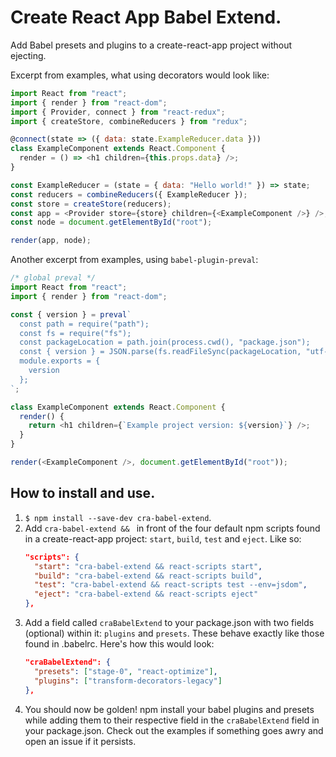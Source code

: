 # Create React App Babel Extend.
Add Babel presets and plugins to a create-react-app project without ejecting.

Excerpt from examples, what using decorators would look like:
```javascript
import React from "react";
import { render } from "react-dom";
import { Provider, connect } from "react-redux";
import { createStore, combineReducers } from "redux";

@connect(state => ({ data: state.ExampleReducer.data }))
class ExampleComponent extends React.Component {
  render = () => <h1 children={this.props.data} />;
}

const ExampleReducer = (state = { data: "Hello world!" }) => state;
const reducers = combineReducers({ ExampleReducer });
const store = createStore(reducers);
const app = <Provider store={store} children={<ExampleComponent />} />;
const node = document.getElementById("root");

render(app, node);
```

Another excerpt from examples, using `babel-plugin-preval`:
```javascript
/* global preval */
import React from "react";
import { render } from "react-dom";

const { version } = preval`
  const path = require("path");
  const fs = require("fs");
  const packageLocation = path.join(process.cwd(), "package.json");
  const { version } = JSON.parse(fs.readFileSync(packageLocation, "utf-8"));
  module.exports = {
    version
  };
`;

class ExampleComponent extends React.Component {
  render() {
    return <h1 children={`Example project version: ${version}`} />;
  }
}

render(<ExampleComponent />, document.getElementById("root"));
```

## How to install and use.
1. `$ npm install --save-dev cra-babel-extend`.
2. Add `cra-babel-extend && ` in front of the four default npm scripts found in a create-react-app project: `start`, `build`, `test` and `eject`. Like so:
    ```json
    "scripts": {
      "start": "cra-babel-extend && react-scripts start",
      "build": "cra-babel-extend && react-scripts build",
      "test": "cra-babel-extend && react-scripts test --env=jsdom",
      "eject": "cra-babel-extend && react-scripts eject"
    },
    ```
3. Add a field called `craBabelExtend` to your package.json with two fields (optional) within it: `plugins` and `presets`. These behave exactly like those found in .babelrc. Here's how this would look:
    ```json
    "craBabelExtend": {
      "presets": ["stage-0", "react-optimize"],
      "plugins": ["transform-decorators-legacy"]
    },
    ```
4. You should now be golden! npm install your babel plugins and presets while adding them to their respective field in the `craBabelExtend` field in your package.json. Check out the examples if something goes awry and open an issue if it persists.
    